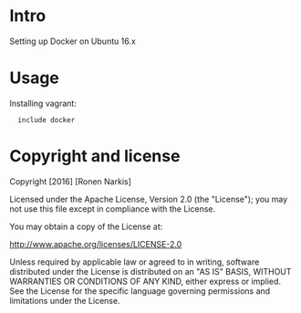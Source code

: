# Intro 

Setting up Docker on Ubuntu 16.x

# Usage


Installing vagrant:
```puppet
  include docker
```


# Copyright and license

Copyright [2016] [Ronen Narkis]

Licensed under the Apache License, Version 2.0 (the "License"); you may not use this file except in compliance with the License.

You may obtain a copy of the License at:

http://www.apache.org/licenses/LICENSE-2.0

Unless required by applicable law or agreed to in writing, software distributed under the License is distributed on an "AS IS" BASIS, WITHOUT WARRANTIES OR CONDITIONS OF ANY KIND, either express or implied. See the License for the specific language governing permissions and limitations under the License.
